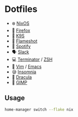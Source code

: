 # Dotfiles

- :snowflake: [NixOS](https://nixos.org/)
- :fox_face: [Firefox](https://www.mozilla.org/en-US/firefox)
- :dog: [K9S](https://k9scli.io)
- :camera_flash: [Flameshot](https://flameshot.org)
- :guitar: [Spotify](https://spotify.com)
- :speaking_head: [Slack](https://slack.com)
- :computer: [Terminator](https://gnome-terminator.org) / [ZSH](https://www.zsh.org)
- :pencil: [Vim](https://www.vim.org/) / [Emacs](https://www.gnu.org/software/emacs/)
- :sleepy: [Insomnia](https://insomnia.rest/)
- :vampire: [Dracula](https://draculatheme.com)
- :art: [GIMP](https://www.gimp.org)

## Usage

```bash
home-manager switch --flake nix
```
